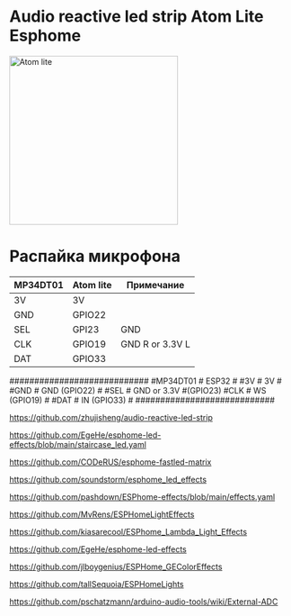# Audio reactive led strip Atom Lite Esphome

<img src="https://github.com/ananyevgv/led-strip/blob/main/atom.jpg" height="300" alt="Atom lite">


# Распайка микрофона
|MP34DT01         |Atom lite        |Примечание       | 
|-----------------|-----------------|-----------------|
|3V |3V ||
|GND |GPIO22 ||
|SEL |GPI23 |GND
|CLK |GPIO19 |GND R or 3.3V L|
|DAT |GPIO33 ||

############################
#MP34DT01  # 	ESP32        #
#3V	       #  3V           #
#GND	     #  GND (GPIO22) #
#SEL	     #  GND or 3.3V  #(GPIO23)
#CLK	     #  WS (GPIO19)  #
#DAT	     #  IN (GPIO33)  #
############################

https://github.com/zhujisheng/audio-reactive-led-strip

https://github.com/EgeHe/esphome-led-effects/blob/main/staircase_led.yaml

https://github.com/CODeRUS/esphome-fastled-matrix

https://github.com/soundstorm/esphome_led_effects

https://github.com/pashdown/ESPhome-effects/blob/main/effects.yaml

https://github.com/MvRens/ESPHomeLightEffects

https://github.com/kiasarecool/ESPhome_Lambda_Light_Effects

https://github.com/EgeHe/esphome-led-effects

https://github.com/jlboygenius/ESPHome_GEColorEffects

https://github.com/tallSequoia/ESPHomeLights

https://github.com/pschatzmann/arduino-audio-tools/wiki/External-ADC
